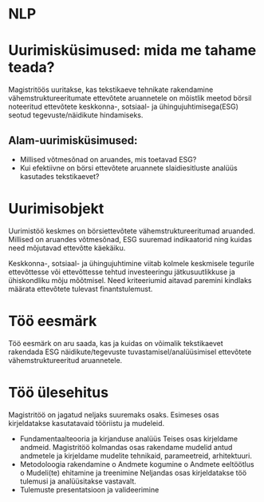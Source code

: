 # NLP

# Uurimisküsimused: mida me tahame teada?
Magistritöös uuritakse, kas tekstikaeve tehnikate rakendamine vähemstruktureeritumate
ettevõtete aruannetele on mõistlik meetod börsil noteeritud ettevõtete keskkonna-,
sotsiaal- ja ühingujuhtimisega(ESG) seotud tegevuste/näidikute hindamiseks.
## Alam-uurimisküsimused:
- Millised võtmesõnad on aruandes, mis toetavad ESG?
- Kui efektiivne on börsi ettevõtete aruannete slaidiesitluste analüüs kasutades
tekstikaevet?
# Uurimisobjekt
Uurimistöö keskmes on börsiettevõtete vähemstruktureeritumad aruanded. Millised on
aruandes võtmesõnad, ESG suuremad indikaatorid ning kuidas need mõjutavad ettevõtte
käekäiku.

Keskkonna-, sotsiaal- ja ühingujuhtimine viitab kolmele keskmisele tegurile ettevõttesse või
ettevõttesse tehtud investeeringu jätkusuutlikkuse ja ühiskondliku mõju mõõtmisel. Need
kriteeriumid aitavad paremini kindlaks määrata ettevõtete tulevast finantstulemust.

# Töö eesmärk

Töö eesmärk on aru saada, kas ja kuidas on võimalik tekstikaevet rakendada ESG
näidikute/tegevuste tuvastamisel/analüüsimisel ettevõtete vähemstruktureeritud
aruannetele.

# Töö ülesehitus

Magistritöö on jagatud neljaks suuremaks osaks.
Esimeses osas kirjeldatakse kasutatavaid tööriistu ja mudeleid.
- Fundamentaalteooria ja kirjanduse analüüs
Teises osas kirjeldame andmeid.
Magistritöö kolmandas osas rakendame mudelid antud andmetele ja kirjeldame mudelite
tehnikaid, parameetreid, arhitektuuri.
- Metodoloogia rakendamine
o Andmete kogumine
o Andmete eeltöötlus
o Mudeli(te) ehitamine ja treenimine
Neljandas osas kirjeldatakse töö tulemusi ja analüüsitakse vastavalt.
- Tulemuste presentatsioon ja valideerimine 
